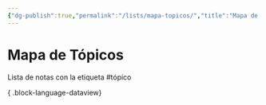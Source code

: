 ```yaml
---
{"dg-publish":true,"permalink":"/lists/mapa-topicos/","title":"Mapa de Tópicos","tags":["público","mapa"],"dgShowBacklinks":"false","dgShowFileTree":"false","dgShowToc":"false","created":"2024-03-03T18:21:04.808-06:00","updated":"2024-03-03T18:55:05.973-06:00"}
---
```


# Mapa de Tópicos
Lista de notas con la etiqueta \#tópico

{ .block-language-dataview}